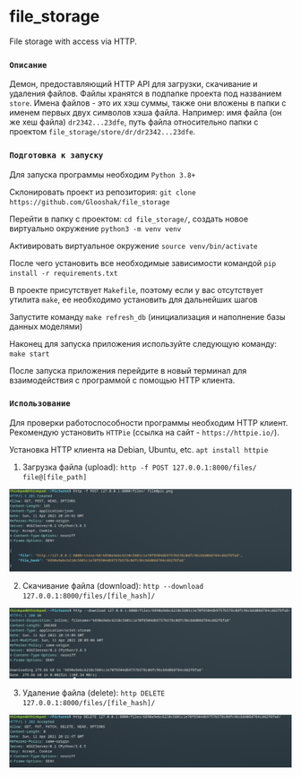 # file_storage
File storage with access via HTTP.

### `Описание`

Демон, предоставляющий HTTP API для загрузки, скачивание и удаления файлов. Файлы хранятся в подпапке проекта под названием `store`.
Имена файлов - это их хэш суммы, также они вложены в папки с именем первых двух символов хэша файла. Например:
имя файла (он же хеш файла) `dr2342...23dfe`, путь файла относительно папки с проектом `file_storage/store/dr/dr2342...23dfe`.

### `Подготовка к запуску`

Для запуска программы необходим `Python 3.8+`

Склонировать проект из репозитория: `git clone https://github.com/Glooshak/file_storage`

Перейти в папку с проектом: `cd file_storage/`, создать новое виртуально окружение `python3 -m venv venv`

Активировать виртуальное окружение `source venv/bin/activate`

После чего установить все необходимые зависимости командой `pip install -r requirements.txt`

В проекте присутствует `Makefile`, поэтому если у вас отсутствует утилита `make`, ее необходимо установить для дальнейших шагов

Запустите команду `make refresh_db` (инициализация и наполнение базы данных моделями)

Наконец для запуска приложения используйте следующую команду: `make start` 

После запуска приложения перейдите в новый терминал для взаимодействия с программой с помощью HTTP клиента.

### `Использование`

Для проверки работоспособности программы необходим HTTP клиент. Рекомендую установить `HTTPie` (ссылка на сайт - `https://httpie.io/`).

Установка HTTP клиента на Debian, Ubuntu, etc. `apt install httpie`

1. Загрузка файла (upload): `http -f POST 127.0.0.1:8000/files/ file@[file_path]`

![img.png](tutorial_images/uploading.png)

2. Скачивание файла (download): `http --download 127.0.0.1:8000/files/[file_hash]/`

![img.png](tutorial_images/downloading.png)

3. Удаление файла (delete): `http DELETE 127.0.0.1:8000/files/[file_hash]/`

![img.png](tutorial_images/deleting.png)
